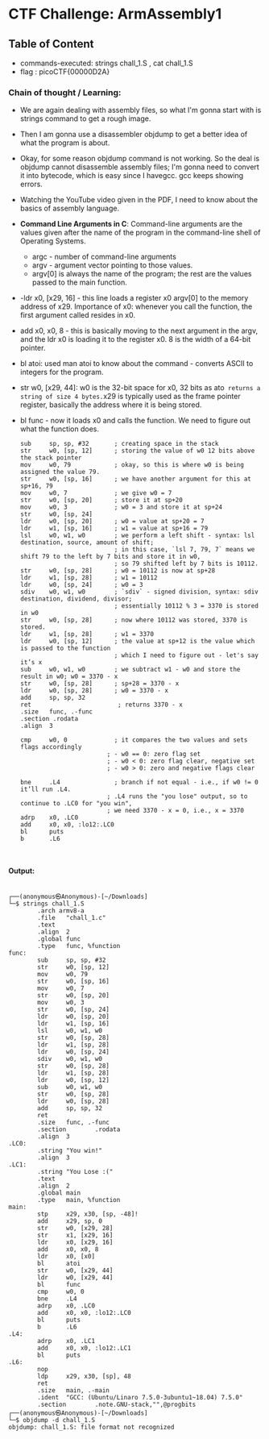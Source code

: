 # CTF Challenge: ArmAssembly1

## Table of Content

- commands-executed:  strings chall_1.S , cat chall_1.S  
- flag : picoCTF{00000D2A}


### Chain of thought / Learning:
- We are again dealing with assembly files, so what I'm gonna start with is strings command to get a rough image.
- Then I am gonna use a disassembler objdump to get a better idea of what the program is about.
- Okay, for some reason objdump command is not working. So the deal is objdump cannot disassemble assembly files; I'm gonna need to convert it into bytecode, which is easy since I havegcc. gcc keeps showing errors.
- Watching the YouTube video given in the PDF, I need to know about the basics of assembly language.
- **Command Line Arguments in C**: Command-line arguments are the values given after the name of the program in the command-line shell of Operating Systems. 
  - argc - number of command-line arguments
  - argv - argument vector pointing to those values.
  - argv[0] is always the name of the program; the rest are the values passed to the main function.
- -ldr x0, [x29, 16] - this line loads a register x0 argv[0] to the memory address of x29. Importance of x0: whenever you call the function, the first argument called resides in x0.
- add x0, x0, 8 - this is basically moving to the next argument in the argv, and the ldr x0 is loading it to the register x0. 8 is the width of a 64-bit pointer.
- bl atoi: used man atoi to know about the command - converts ASCII to integers for the program.
- str w0, [x29, 44]: w0 is the 32-bit space for x0, 32 bits as ato` returns a string of size 4 bytes.`x29 is typically used as the frame pointer register, basically the address where it is being stored.
- bl func - now it loads x0 and calls the function. We need to figure out what the function does.

  ```assembly
  sub     sp, sp, #32       ; creating space in the stack
  str     w0, [sp, 12]      ; storing the value of w0 12 bits above the stack pointer
  mov     w0, 79            ; okay, so this is where w0 is being assigned the value 79.
  str     w0, [sp, 16]      ; we have another argument for this at sp+16, 79
  mov     w0, 7             ; we give w0 = 7
  str     w0, [sp, 20]      ; store it at sp+20
  mov     w0, 3             ; w0 = 3 and store it at sp+24
  str     w0, [sp, 24]
  ldr     w0, [sp, 20]      ; w0 = value at sp+20 = 7
  ldr     w1, [sp, 16]      ; w1 = value at sp+16 = 79
  lsl     w0, w1, w0        ; we perform a left shift - syntax: lsl destination, source, amount of shift;
                            ; in this case, `lsl 7, 79, 7` means we shift 79 to the left by 7 bits and store it in w0,
                            ; so 79 shifted left by 7 bits is 10112.
  str     w0, [sp, 28]      ; w0 = 10112 is now at sp+28
  ldr     w1, [sp, 28]      ; w1 = 10112
  ldr     w0, [sp, 24]      ; w0 = 3
  sdiv    w0, w1, w0        ; `sdiv` - signed division, syntax: sdiv destination, dividend, divisor;
                            ; essentially 10112 % 3 = 3370 is stored in w0
  str     w0, [sp, 28]      ; now where 10112 was stored, 3370 is stored.
  ldr     w1, [sp, 28]      ; w1 = 3370 
  ldr     w0, [sp, 12]      ; the value at sp+12 is the value which is passed to the function
                            ; which I need to figure out - let's say it’s x
  sub     w0, w1, w0        ; we subtract w1 - w0 and store the result in w0; w0 = 3370 - x
  str     w0, [sp, 28]      ; sp+28 = 3370 - x 
  ldr     w0, [sp, 28]      ; w0 = 3370 - x
  add     sp, sp, 32     
  ret                        ; returns 3370 - x
  .size   func, .-func
  .section .rodata
  .align  3

  cmp     w0, 0             ; it compares the two values and sets flags accordingly
                          ; - w0 == 0: zero flag set
                          ; - w0 < 0: zero flag clear, negative set
                          ; - w0 > 0: zero and negative flags clear
  
  bne     .L4               ; branch if not equal - i.e., if w0 != 0 it’ll run .L4.
                          ; .L4 runs the "you lose" output, so to continue to .LC0 for "you win",
                          ; we need 3370 - x = 0, i.e., x = 3370
  adrp    x0, .LC0       
  add     x0, x0, :lo12:.LC0
  bl      puts
  b       .L6

 
#### Output:
```console

┌──(anonymous㉿Anonymous)-[~/Downloads]
└─$ strings chall_1.S         
        .arch armv8-a
        .file   "chall_1.c"
        .text
        .align  2
        .global func
        .type   func, %function
func:
        sub     sp, sp, #32
        str     w0, [sp, 12]
        mov     w0, 79
        str     w0, [sp, 16]
        mov     w0, 7
        str     w0, [sp, 20]
        mov     w0, 3
        str     w0, [sp, 24]
        ldr     w0, [sp, 20]
        ldr     w1, [sp, 16]
        lsl     w0, w1, w0
        str     w0, [sp, 28]
        ldr     w1, [sp, 28]
        ldr     w0, [sp, 24]
        sdiv    w0, w1, w0
        str     w0, [sp, 28]
        ldr     w1, [sp, 28]
        ldr     w0, [sp, 12]
        sub     w0, w1, w0
        str     w0, [sp, 28]
        ldr     w0, [sp, 28]
        add     sp, sp, 32
        ret
        .size   func, .-func
        .section        .rodata
        .align  3
.LC0:
        .string "You win!"
        .align  3
.LC1:
        .string "You Lose :("
        .text
        .align  2
        .global main
        .type   main, %function
main:
        stp     x29, x30, [sp, -48]!
        add     x29, sp, 0
        str     w0, [x29, 28]
        str     x1, [x29, 16]
        ldr     x0, [x29, 16]
        add     x0, x0, 8
        ldr     x0, [x0]
        bl      atoi
        str     w0, [x29, 44]
        ldr     w0, [x29, 44]
        bl      func
        cmp     w0, 0
        bne     .L4
        adrp    x0, .LC0
        add     x0, x0, :lo12:.LC0
        bl      puts
        b       .L6
.L4:
        adrp    x0, .LC1
        add     x0, x0, :lo12:.LC1
        bl      puts
.L6:
        nop
        ldp     x29, x30, [sp], 48
        ret
        .size   main, .-main
        .ident  "GCC: (Ubuntu/Linaro 7.5.0-3ubuntu1~18.04) 7.5.0"
        .section        .note.GNU-stack,"",@progbits
┌──(anonymous㉿Anonymous)-[~/Downloads]
└─$ objdump -d chall_1.S               
objdump: chall_1.S: file format not recognized


```
